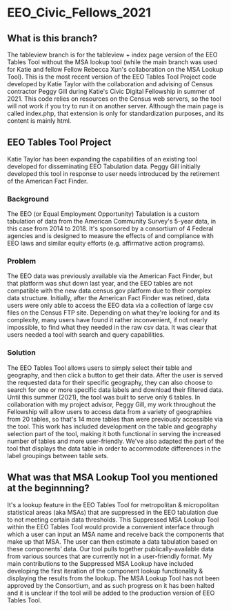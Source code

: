 # EEO_Civic_Fellows_2021

## What is this branch?
The tableview branch is for the tableview + index page version of the EEO Tables Tool without the MSA lookup tool (while the main branch was used for Katie and fellow Fellow Rebecca Xun's collaboration on the MSA Lookup Tool). This is the most recent version of the EEO Tables Tool Project code developed by Katie Taylor with the collaboration and advising of Census contractor Peggy Gill during Katie's Civic Digital Fellowship in summer of 2021. This code relies on resources on the Census web servers, so the tool will not work if you try to run it on another server. Although the main page is called index.php, that extension is only for standardization purposes, and its content is mainly html.

## EEO Tables Tool Project

Katie Taylor has been expanding the capabilities of an existing tool developed for disseminating EEO Tabulation data. Peggy Gill initially developed this tool in response to user needs introduced by the retirement of the American Fact Finder.

### Background

The EEO (or Equal Employment Opportunity) Tabulation is a custom tabulation of data from the American Community Survey's 5-year data, in this case from 2014 to 2018. It's sponsored by a consortium of 4 Federal agencies and is designed to measure the effects of and compliance with EEO laws and similar equity efforts (e.g. affirmative action programs).

### Problem

The EEO data was previously available via the American Fact Finder, but that platform was shut down last year, and the EEO tables are not compatible with the new data.census.gov platform due to their complex data structure. Initially, after the American Fact Finder was retired, data users were only able to access the EEO data via a collection of large csv files on the Census FTP site. Depending on what they're looking for and its complexity, many users have found it rather inconvenient, if not nearly impossible, to find what they needed in the raw csv data. It was clear that users needed a tool with search and query capabilities.

### Solution

The EEO Tables Tool allows users to simply select their table and geography, and then click a button to get their data.
After the user is served the requested data for their specific geography, they can also choose to search for one or more specific data labels and download their filtered data. Until this summer (2021), the tool was built to serve only 6 tables. In collaboration with my project advisor, Peggy Gill, my work throughout the Fellowship will allow users to access data from a variety of geographies from 20 tables, so that's 14 more tables than were previously accessible via the tool.  This work has included development on the table and geography selection part of the tool, making it both functional in serving the increased number of tables and more user-friendly. We've also adapted the part of the tool that displays the data table in order to accommodate differences in the label groupings between table sets.

## What was that MSA Lookup Tool you mentioned at the beginnning?

It's a lookup feature in the EEO Tables Tool for metropolitan & micropolitan statistical areas (aka MSAs) that are suppressed in the EEO tabulation due to not meeting certain data thresholds. This Suppressed MSA Lookup Tool within the EEO Tables Tool would provide a convenient interface through which a user can input an MSA name and receive back the components that make up that MSA. The user can then estimate a data tabulation based on these components' data. Our tool pulls together publically-available data from various sources that are currently not in a user-friendly format. My main contributions to the Suppressed MSA Lookup have included developing the first iteration of the component lookup functionality & displaying the results from the lookup. The MSA Lookup Tool has not been approved by the Consortium, and as such progress on it has been halted and it is unclear if the tool will be added to the production version of EEO Tables Tool.
